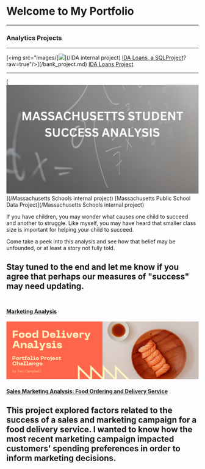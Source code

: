 # Welcome to My Portfolio

---

### Analytics Projects

---

[<img src="images/[<img src="images/IDA_Project_Cover_pic.png?raw=true"/>](/IDA internal project)
[IDA Loans, a SQLProject](/bank_project.md)?raw=true"/>](/bank_project.md)
[IDA Loans Project](/bank_project.md)

------

[<img src="images/MA_Student_Success_Image.png?raw=true"/>](/Massachusetts Schools internal project)
[Massachusetts Public School Data Project](/Massachusetts Schools internal project)

If you have children, you may wonder what causes one child to succeed and another to struggle. Like myself, you may have heard that smaller class size is important for helping your child to succeed. 

Come take a peek into this analysis and see how that belief may be unfounded, or at least a story not fully told.

Stay tuned to the end and let me know if you agree that perhaps our measures of "success" may need updating.
<br><br>
---
#### [Marketing Analysis](https://www.linkedin.com/pulse/creating-my-first-portfolio-article-teri-campbell/)
[<img src="images/FirstPortfolioProjectPost.png?raw=true"/>](https://www.linkedin.com/pulse/creating-my-first-portfolio-article-teri-campbell/) 

#### [Sales Marketing Analysis: Food Ordering and Delivery Service](https://www.linkedin.com/pulse/creating-my-first-portfolio-article-teri-campbell/)
This project explored factors related to the success of a sales and marketing campaign for a food delivery service.  I wanted to know how the most recent marketing campaign impacted customers' spending preferences in order to inform marketing decisions.
<br><br>
---




